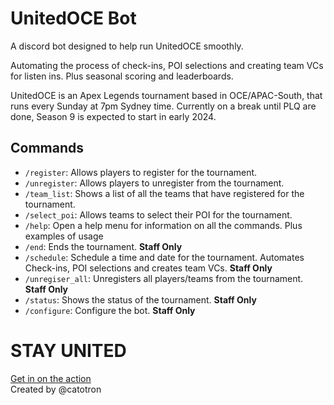 # UnitedOCE Bot
A discord bot designed to help run UnitedOCE smoothly.

Automating the process of check-ins, POI selections and creating team VCs for listen ins. Plus seasonal scoring and leaderboards.

UnitedOCE is an Apex Legends tournament based in OCE/APAC-South, that runs every Sunday at 7pm Sydney time. Currently on a break until PLQ are done, Season 9 is expected to start in early 2024.

## Commands
- `/register`: Allows players to register for the tournament.
- `/unregister`: Allows players to unregister from the tournament.
- `/team_list`: Shows a list of all the teams that have registered for the tournament.
- `/select_poi`: Allows teams to select their POI for the tournament.
- `/help`: Open a help menu for information on all the commands. Plus examples of usage
- `/end`: Ends the tournament. **Staff Only**
- `/schedule`: Schedule a time and date for the tournament. Automates Check-ins, POI selections and creates team VCs. **Staff Only**
- `/unregiser_all`: Unregisters all players/teams from the tournament. **Staff Only**
- `/status`: Shows the status of the tournament. **Staff Only**
- `/configure`: Configure the bot. **Staff Only**

# STAY UNITED
[Get in on the action](https://discord.gg/6r2snr9Yub)\
Created by @catotron